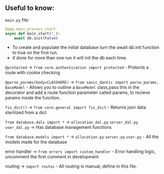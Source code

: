 ## Useful to know:  

`main.py` file:
```py
@app.main_process_start
async def main_start(*_):
    await db.init(False)
```
- To create and populate the initial database turn the await db.init function to true on the first run.
- if done for more than one run it will init the db each time.  


`@protected` -> `from core.authentication import protected`
    - Protects a route with cookie checking

`@parse_params(body=CLASSHERE)` -> `from sanic_dantic import parse_params, BaseModel`
    - Allows you to outline a `BaseModel` class,pass this in the decorator and add a route function parameter called params, to recieve params inside the function.

`fix_dict()` -> `from core.general import fix_dict`
    - Returns json data sterilized from a dict

`from database.dals import *` -> `allocation_dal.py` `server_dal.py` `user_dal.py`
    -> Has database management functions

`from database.models import *` -> `allocation.py` `server.py` `user.py`
    - All the models made for the database

error handler -> `from errors import custom_handler`
    - Error handling logic, uncomment the first comment in development

routing -> `import routes`
    - All routing is manual, define in this file.

